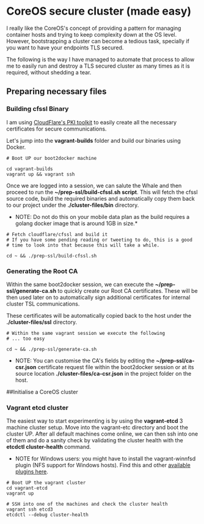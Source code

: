# CoreOS secure cluster (made easy)
I really like the CoreOS's concept of providing a pattern for managing container hosts and trying to keep complexity down at the OS level. However, bootstrapping a cluster can become a tedious task, specially if you want to have your endpoints TLS secured.

The following is the way I have managed to automate that process to allow me to easily run and destroy a TLS secured cluster as many times as it is required, without shedding a tear.

## Preparing necessary files

### Building cfssl Binary

I am using [CloudFlare's PKI toolkit](https://cfssl.org/) to easily create all the necessary certificates
for secure communications.

 Let's jump into the **vagrant-builds** folder and build our binaries using Docker.
 
```shell
# Boot UP our boot2docker machine

cd vagrant-builds
vagrant up && vagrant ssh

```

Once we are logged into a session, we can salute the Whale and then proceed to run the **~/prep-ssl/build-cfssl.sh script**. This will fetch the cfssl source code, build the required binaries and automatically copy them back to our project under the **./cluster-files/bin** directory.

* NOTE: Do not do this on your mobile data plan as the build requires a golang docker image that is around 1GB in size.*

```shell
# Fetch cloudflare/cfssl and build it 
# If you have some pending reading or tweeting to do, this is a good 
# time to look into that because this will take a while.

cd ~ && ./prep-ssl/build-cfssl.sh

```

### Generating the Root CA

Within the same boot2docker session, we can execute the **~/prep-ssl/generate-ca.sh** to quickly create our Root CA certificates. These will be then used later on to automatically sign additional certificates for internal cluster TSL communications. 

These certificates will be automatically copied back to the host under the **./cluster-files/ssl** directory.

```shell
# Within the same vagrant session we execute the following
# ... too easy

cd ~ && ./prep-ssl/generate-ca.sh
```

* NOTE: You can customise the CA's fields by editing the **~/prep-ssl/ca-csr.json** certificate request file within the boot2docker session or at its source location **./cluster-files/ca-csr.json** in the project folder on the host.

##Initialise a CoreOS cluster

### Vagrant etcd cluster

The easiest way to start experimenting is by using the **vagrant-etcd** 3 machine cluster setup. Move into the vagrant-etc directory and boot the cluster UP. After all default machines come online, we can then ssh into one of them and do a sanity check by validating the cluster health with the **etcdctl cluster-health** command.

* NOTE for Windows users: you might have to install the vagrant-winnfsd plugin (NFS support for Windows hosts). Find this and other [available plugins here](https://github.com/mitchellh/vagrant/wiki/Available-Vagrant-Plugins).

```shell
# Boot UP the vagrant cluster
cd vagrant-etcd
vagrant up

# SSH into one of the machines and check the cluster health
vagrant ssh etcd3
etcdctl --debug cluster-health

```

